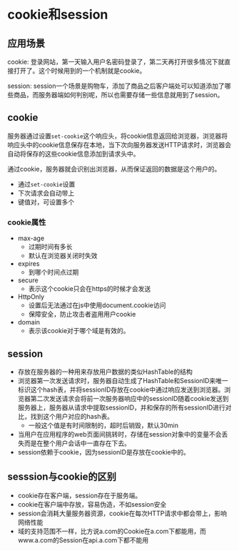 # cookie和session

## 应用场景
cookie: 
登录网站，第一天输入用户名密码登录了，第二天再打开很多情况下就直接打开了。这个时候用到的一个机制就是cookie。

session: 
session一个场景是购物车，添加了商品之后客户端处可以知道添加了哪些商品，而服务器端如何判别呢，所以也需要存储一些信息就用到了session。


## cookie

服务器通过设置`set-cookie`这个响应头，将cookie信息返回给浏览器，浏览器将响应头中的cookie信息保存在本地，当下次向服务器发送HTTP请求时，浏览器会自动将保存的这些cookie信息添加到请求头中。

通过cookie，服务器就会识别出浏览器，从而保证返回的数据是这个用户的。

- 通过`set-cookie`设置
- 下次请求会自动带上
- 键值对，可设置多个


### cookie属性
- max-age
  - 过期时间有多长
  - 默认在浏览器关闭时失效
- expires
  - 到哪个时间点过期
- secure
  - 表示这个cookie只会在https的时候才会发送
- HttpOnly
  - 设置后无法通过在js中使用document.cookie访问
  - 保障安全，防止攻击者盗用用户cookie
- domain
  - 表示该cookie对于哪个域是有效的。 


## session

- 存放在服务器的一种用来存放用户数据的类似HashTable的结构
- 浏览器第一次发送请求时，服务器自动生成了HashTable和SessionID来唯一标识这个hash表，并将sessionID存放在cookie中通过响应发送到浏览器。浏览器第二次发送请求会将前一次服务器响应中的sessionID随着cookie发送到服务器上，服务器从请求中提取sessionID，并和保存的所有sessionID进行对比，找到这个用户对应的hash表。
  - 一般这个值是有时间限制的，超时后销毁，默认30min
- 当用户在应用程序的web页面间挑转时，存储在session对象中的变量不会丢失而是在整个用户会话中一直存在下去。
- session依赖于cookie，因为sessionID是存放在cookie中的。


## sesssion与cookie的区别
- cookie存在客户端，session存在于服务端。
- cookie在客户端中存放，容易伪造，不如session安全
- session会消耗大量服务器资源，cookie在每次HTTP请求中都会带上，影响网络性能
- 域的支持范围不一样，比方说a.com的Cookie在a.com下都能用，而www.a.com的Session在api.a.com下都不能用

